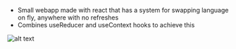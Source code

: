 - Small webapp made with react that has a system for swapping language on fly, anywhere with no refreshes
- Combines useReducer and useContext hooks to achieve this

![alt text](https://img001.prntscr.com/file/img001/HUvZZpl9Syu9wKbe-9GDmA.png)

